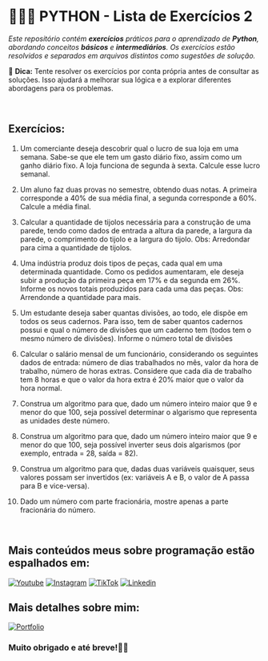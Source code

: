 # 👨🏾‍💻 __PYTHON__ - Lista de Exercícios 2 

_Este repositório contém __exercícios__ práticos para o aprendizado de __Python__, abordando conceitos __básicos__ e __intermediários__. Os exercícios estão resolvidos e separados em arquivos distintos como sugestões de solução._

🚨 __Dica:__ Tente resolver os exercícios por conta própria antes de consultar as soluções. Isso ajudará a melhorar sua lógica e a explorar diferentes abordagens para os problemas.

<br>

## Exercícios:
1) Um comerciante deseja descobrir qual o lucro de sua loja em uma semana. Sabe-se que ele tem um gasto diário fixo, assim como um ganho diário fixo. A loja funciona de segunda à sexta. Calcule esse lucro semanal.

2) Um aluno faz duas provas no semestre, obtendo duas notas. A primeira corresponde a 40% de sua média final, a segunda corresponde a 60%. Calcule a média final.

3) Calcular a quantidade de tijolos necessária para a construção de uma parede, tendo como dados de entrada a altura da parede, a largura da parede, o comprimento do tijolo e a largura do tijolo. Obs: Arredondar para cima a quantidade de tijolos.

4) Uma indústria produz dois tipos de peças, cada qual em uma determinada quantidade. Como os pedidos aumentaram, ele deseja subir a produção da primeira peça em 17% e da segunda em 26%. Informe os novos totais produzidos para cada uma das peças. Obs: Arrendonde a quantidade para mais.

5) Um estudante deseja saber quantas divisões, ao todo, ele dispõe em todos os seus cadernos. Para isso, tem de saber quantos cadernos possui e qual o número de divisões que um caderno tem (todos tem o mesmo número de divisões). Informe o número total de divisões

6) Calcular o salário mensal de um funcionário, considerando os seguintes dados de entrada: número de dias trabalhados no mês, valor da hora de trabalho, número de horas extras. Considere que cada dia de trabalho tem 8 horas e que o valor da hora extra é 20% maior que o valor da hora normal.

7) Construa um algoritmo para que, dado um número inteiro maior que 9 e menor do que 100, seja possível determinar o algarismo que representa as unidades deste número.

8) Construa um algoritmo para que, dado um número inteiro maior que 9 e menor do que 100, seja possível inverter seus dois algarismos (por exemplo, entrada = 28, saída = 82).

9) Construa um algoritmo para que, dadas duas variáveis quaisquer, seus valores possam ser invertidos (ex: variáveis A e B, o valor de A passa para B e vice-versa).

10) Dado um número com parte fracionária, mostre apenas a parte fracionária do número.

<br>
  
## Mais conteúdos meus sobre programação estão espalhados em:

[![Youtube](https://img.shields.io/badge/YouTube-FF0000?style=for-the-badge&logo=youtube&logoColor=white)](https://www.youtube.com/@henriquevieiradev)
[![Instagram](https://img.shields.io/badge/Instagram-E4405F?style=for-the-badge&logo=instagram&logoColor=white)](https://www.instagram.com/henriquevieira.dev)
[![TikTok](https://img.shields.io/badge/TikTok-000000?style=for-the-badge&logo=tiktok&logoColor=white)](https://www.tiktok.com/@henriquevieira.dev)
[![Linkedin](https://img.shields.io/badge/LinkedIn-0077B5?style=for-the-badge&logo=linkedin&logoColor=white)](https://www.linkedin.com/in/henrique-vieira-da-silva)

## Mais detalhes sobre mim:

[![Portfolio](https://img.shields.io/website?label=henriquevieiradasilva.com.br&style=for-the-badge&url=https://henriquevieiradasilva.com.br)](https://www.henriquevieiradasilva.com.br)

### Muito obrigado e até breve!👋🏾
